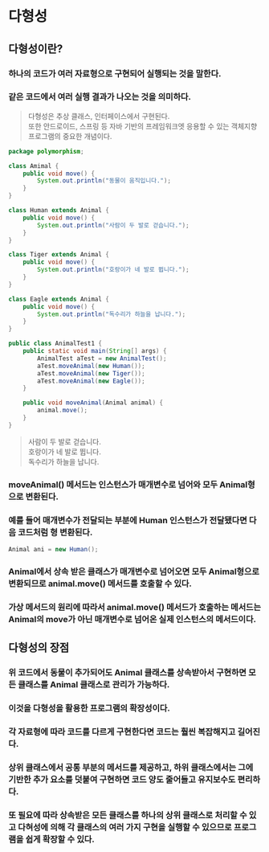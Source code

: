 # 다형성
## 다형성이란?
### 하나의 코드가 여러 자료형으로 구현되어 실행되는 것을 말한다.
### 같은 코드에서 여러 실행 결과가 나오는 것을 의미하다.
> 다형성은 추상 클래스, 인터페이스에서 구현된다.\
또한 안드로이드, 스프링 등 자바 기반의 프레임워크엣 응용할 수 있는 객체지향 프로그램의 중요한 개념이다.
```java
package polymorphism;

class Amimal {
    public void move() {
        System.out.println("동물이 움직입니다.");
    }
}

class Human extends Animal {
    public void move() {
        System.out.println("사람이 두 발로 걷습니다.");
    }
}

class Tiger extends Animal {
    public void move() {
        System.out.println("호랑이가 네 발로 뜁니다.");
    }
}

class Eagle extends Animal {
    public void move() {
        System.out.println("독수리가 하늘을 납니다.");
    }
}

public class AnimalTest1 {
    public static void main(String[] args) {
        AnimalTest aTest = new AnimalTest();
        aTest.moveAnimal(new Human());
        aTest.moveAnimal(new Tiger());
        aTest.moveAnimal(new Eagle());
    }

    public void moveAnimal(Animal animal) {
        animal.move();
    }
}
```
>사람이 두 발로 걷습니다.\
호랑이가 네 발로 뜁니다.\
독수리가 하늘을 납니다.
### moveAnimal() 메서드는 인스턴스가 매개변수로 넘어와 모두 Animal형으로 변환된다.
### 예를 들어 매개변수가 전달되는 부분에 Human 인스턴스가 전달됐다면 다음 코드처럼 형 변환된다.
```java
Animal ani = new Human();
```
### Animal에서 상속 받은 클래스가 매개변수로 넘어오면 모두 Animal형으로 변환되므로 animal.move() 메서드를 호출할 수 있다.
### 가상 메서드의 원리에 따라서 animal.move() 메서드가 호출하는 메서드는 Animal의 move가 아닌 매개변수로 넘어온 실제 인스턴스의 메서드이다.
## 다형성의 장점
### 위 코드에서 동물이 추가되어도 Animal 클래스를 상속받아서 구현하면 모든 클래스를 Animal 클래스로 관리가 가능하다.
### 이것을 다형성을 활용한 프로그램의 확장성이다.
### 각 자료형에 따라 코드를 다르게 구현한다면 코드는 훨씬 복잡해지고 길어진다.
### 상위 클래스에서 공통 부분의 메서드를 제공하고, 하위 클래스에서는 그에 기반한 추가 요소를 덧붙여 구현하면 코드 양도 줄어들고 유지보수도 편리하다.
### 또 필요에 따라 상속받은 모든 클래스를 하나의 상위 클래스로 처리할 수 있고 다혀성에 의해 각 클래스의 여러 가지 구현을 실행할 수 있으므로 프로그램을 쉽게 확장할 수 있다.